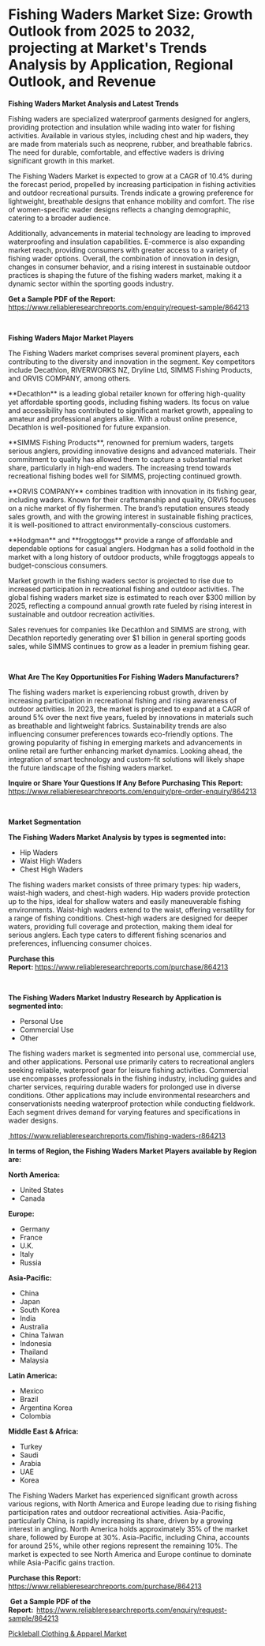 <p><h1>Fishing Waders Market Size: Growth Outlook from 2025 to 2032, projecting at Market's Trends Analysis by Application, Regional Outlook, and Revenue</h1></p><p><strong>Fishing Waders Market Analysis and Latest Trends</strong></p>
<p><p>Fishing waders are specialized waterproof garments designed for anglers, providing protection and insulation while wading into water for fishing activities. Available in various styles, including chest and hip waders, they are made from materials such as neoprene, rubber, and breathable fabrics. The need for durable, comfortable, and effective waders is driving significant growth in this market.</p><p>The Fishing Waders Market is expected to grow at a CAGR of 10.4% during the forecast period, propelled by increasing participation in fishing activities and outdoor recreational pursuits. Trends indicate a growing preference for lightweight, breathable designs that enhance mobility and comfort. The rise of women-specific wader designs reflects a changing demographic, catering to a broader audience. </p><p>Additionally, advancements in material technology are leading to improved waterproofing and insulation capabilities. E-commerce is also expanding market reach, providing consumers with greater access to a variety of fishing wader options. Overall, the combination of innovation in design, changes in consumer behavior, and a rising interest in sustainable outdoor practices is shaping the future of the fishing waders market, making it a dynamic sector within the sporting goods industry.</p></p>
<p><strong>Get a Sample PDF of the Report:&nbsp;</strong> <a href="https://www.reliableresearchreports.com/enquiry/request-sample/864213?utm_campaign=2738&utm_medium=2&utm_source=Github&utm_content=ia&utm_term=05042025&utm_id=fishing-waders">https://www.reliableresearchreports.com/enquiry/request-sample/864213</a></p>
<p>&nbsp;</p>
<p><strong>Fishing Waders Major Market Players</strong></p>
<p><p>The Fishing Waders market comprises several prominent players, each contributing to the diversity and innovation in the segment. Key competitors include Decathlon, RIVERWORKS NZ, Dryline Ltd, SIMMS Fishing Products, and ORVIS COMPANY, among others.</p><p>**Decathlon** is a leading global retailer known for offering high-quality yet affordable sporting goods, including fishing waders. Its focus on value and accessibility has contributed to significant market growth, appealing to amateur and professional anglers alike. With a robust online presence, Decathlon is well-positioned for future expansion.</p><p>**SIMMS Fishing Products**, renowned for premium waders, targets serious anglers, providing innovative designs and advanced materials. Their commitment to quality has allowed them to capture a substantial market share, particularly in high-end waders. The increasing trend towards recreational fishing bodes well for SIMMS, projecting continued growth.</p><p>**ORVIS COMPANY** combines tradition with innovation in its fishing gear, including waders. Known for their craftsmanship and quality, ORVIS focuses on a niche market of fly fishermen. The brand’s reputation ensures steady sales growth, and with the growing interest in sustainable fishing practices, it is well-positioned to attract environmentally-conscious customers.</p><p>**Hodgman** and **froggtoggs** provide a range of affordable and dependable options for casual anglers. Hodgman has a solid foothold in the market with a long history of outdoor products, while froggtoggs appeals to budget-conscious consumers.</p><p>Market growth in the fishing waders sector is projected to rise due to increased participation in recreational fishing and outdoor activities. The global fishing waders market size is estimated to reach over $300 million by 2025, reflecting a compound annual growth rate fueled by rising interest in sustainable and outdoor recreation activities.</p><p>Sales revenues for companies like Decathlon and SIMMS are strong, with Decathlon reportedly generating over $1 billion in general sporting goods sales, while SIMMS continues to grow as a leader in premium fishing gear.</p></p>
<p>&nbsp;</p>
<p><strong>What Are The Key Opportunities For Fishing Waders Manufacturers?</strong></p>
<p><p>The fishing waders market is experiencing robust growth, driven by increasing participation in recreational fishing and rising awareness of outdoor activities. In 2023, the market is projected to expand at a CAGR of around 5% over the next five years, fueled by innovations in materials such as breathable and lightweight fabrics. Sustainability trends are also influencing consumer preferences towards eco-friendly options. The growing popularity of fishing in emerging markets and advancements in online retail are further enhancing market dynamics. Looking ahead, the integration of smart technology and custom-fit solutions will likely shape the future landscape of the fishing waders market.</p></p>
<p><strong>Inquire or Share Your Questions If Any Before Purchasing This Report:</strong> <a href="https://www.reliableresearchreports.com/enquiry/pre-order-enquiry/864213?utm_campaign=2738&utm_medium=2&utm_source=Github&utm_content=ia&utm_term=05042025&utm_id=fishing-waders">https://www.reliableresearchreports.com/enquiry/pre-order-enquiry/864213</a></p>
<p>&nbsp;</p>
<p><strong>Market Segmentation</strong></p>
<p><strong>The Fishing Waders Market Analysis by types is segmented into:</strong></p>
<p><ul><li>Hip Waders</li><li>Waist High Waders</li><li>Chest High Waders</li></ul></p>
<p><p>The fishing waders market consists of three primary types: hip waders, waist-high waders, and chest-high waders. Hip waders provide protection up to the hips, ideal for shallow waters and easily maneuverable fishing environments. Waist-high waders extend to the waist, offering versatility for a range of fishing conditions. Chest-high waders are designed for deeper waters, providing full coverage and protection, making them ideal for serious anglers. Each type caters to different fishing scenarios and preferences, influencing consumer choices.</p></p>
<p><strong>Purchase this Report:&nbsp;</strong><a href="https://www.reliableresearchreports.com/purchase/864213?utm_campaign=2738&utm_medium=2&utm_source=Github&utm_content=ia&utm_term=05042025&utm_id=fishing-waders">https://www.reliableresearchreports.com/purchase/864213</a></p>
<p>&nbsp;</p>
<p><strong>The Fishing Waders Market Industry Research by Application is segmented into:</strong></p>
<p><ul><li>Personal Use</li><li>Commercial Use</li><li>Other</li></ul></p>
<p><p>The fishing waders market is segmented into personal use, commercial use, and other applications. Personal use primarily caters to recreational anglers seeking reliable, waterproof gear for leisure fishing activities. Commercial use encompasses professionals in the fishing industry, including guides and charter services, requiring durable waders for prolonged use in diverse conditions. Other applications may include environmental researchers and conservationists needing waterproof protection while conducting fieldwork. Each segment drives demand for varying features and specifications in wader designs.</p></p>
<p><a href="https://www.reliableresearchreports.com/fishing-waders-r864213?utm_campaign=2738&utm_medium=2&utm_source=Github&utm_content=ia&utm_term=05042025&utm_id=fishing-waders">&nbsp;https://www.reliableresearchreports.com/fishing-waders-r864213</a></p>
<p><strong>In terms of Region, the Fishing Waders Market Players available by Region are:</strong></p>
<p>
    <p> <strong> North America: </strong>
        <ul>
            <li>United States</li>
            <li>Canada</li>
        </ul>
        </p> 
    <p> <strong> Europe: </strong>
        <ul>
            <li>Germany</li>
            <li>France</li>
            <li>U.K.</li>
            <li>Italy</li>
            <li>Russia</li>
        </ul>
        </p> 
    <p> <strong> Asia-Pacific: </strong>
        <ul>
            <li>China</li>
            <li>Japan</li>
            <li>South Korea</li>
            <li>India</li>
            <li>Australia</li>
            <li>China Taiwan</li>
            <li>Indonesia</li>
            <li>Thailand</li>
            <li>Malaysia</li>
        </ul>
        </p> 
    <p> <strong> Latin America: </strong>
        <ul>
            <li>Mexico</li>
            <li>Brazil</li>
            <li>Argentina Korea</li>
            <li>Colombia</li>
        </ul>
        </p> 
    <p> <strong> Middle East & Africa: </strong>
        <ul>
            <li>Turkey</li>
            <li>Saudi</li>
            <li>Arabia</li>
            <li>UAE</li>
            <li>Korea</li>
        </ul>
    </p>
    </p>
<p><p>The Fishing Waders Market has experienced significant growth across various regions, with North America and Europe leading due to rising fishing participation rates and outdoor recreational activities. Asia-Pacific, particularly China, is rapidly increasing its share, driven by a growing interest in angling. North America holds approximately 35% of the market share, followed by Europe at 30%. Asia-Pacific, including China, accounts for around 25%, while other regions represent the remaining 10%. The market is expected to see North America and Europe continue to dominate while Asia-Pacific gains traction.</p></p>
<p><strong>Purchase this Report: </strong><a href="https://www.reliableresearchreports.com/purchase/864213?utm_campaign=2738&utm_medium=2&utm_source=Github&utm_content=ia&utm_term=05042025&utm_id=fishing-waders">https://www.reliableresearchreports.com/purchase/864213</a></p>
<p>&nbsp;<strong>Get a Sample PDF of the Report:&nbsp;&nbsp;</strong><a href="https://www.reliableresearchreports.com/enquiry/request-sample/864213?utm_campaign=2738&utm_medium=2&utm_source=Github&utm_content=ia&utm_term=05042025&utm_id=fishing-waders">https://www.reliableresearchreports.com/enquiry/request-sample/864213</a></p>
<p><strong></strong></p>
<p><p><a href="https://github.com/penglatilles/Market-Research-Report-List-1/blob/main/pickleball-clothing-apparel-market.md?utm_campaign=2738&utm_medium=2&utm_source=Github&utm_content=ia&utm_term=05042025&utm_id=fishing-waders">Pickleball Clothing & Apparel Market</a></p></p>